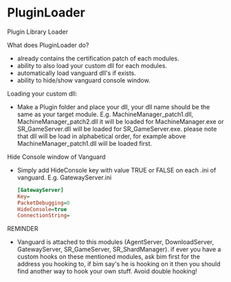 # PluginLoader
Plugin Library Loader

What does PluginLoader do?
* already contains the certification patch of each modules.
* ability to also load your custom dll for each modules.
* automatically load vanguard dll's if exists.
* ability to hide/show vanguard console window.

Loading your custom dll:
* Make a Plugin folder and place your dll, your dll name should be the same as your target module.
  E.g. MachineManager_patch1.dll, MachineManager_patch2.dll it will be loaded for MachineManager.exe or SR_GameServer.dll will be loaded for SR_GameServer.exe.
  please note that dll will be load in alphabetical order, for example above MachineManager_patch1.dll will be loaded first.

Hide Console window of Vanguard
* Simply add HideConsole key with value TRUE or FALSE on each .ini of vanguard.
  E.g. GatewayServer.ini
  ```ini
  [GatewayServer]
  Key=
  PacketDebugging=0
  HideConsole=true
  ConnectionString=
  ```

REMINDER
* Vanguard is attached to this modules (AgentServer, DownloadServer, GatewayServer, SR_GameServer, SR_ShardManager).
  if ever you have a custom hooks on these mentioned modules, ask bim first for the address you hooking to, if bim say's he is hooking on it then you should find another way to hook your own stuff. Avoid double hooking!
